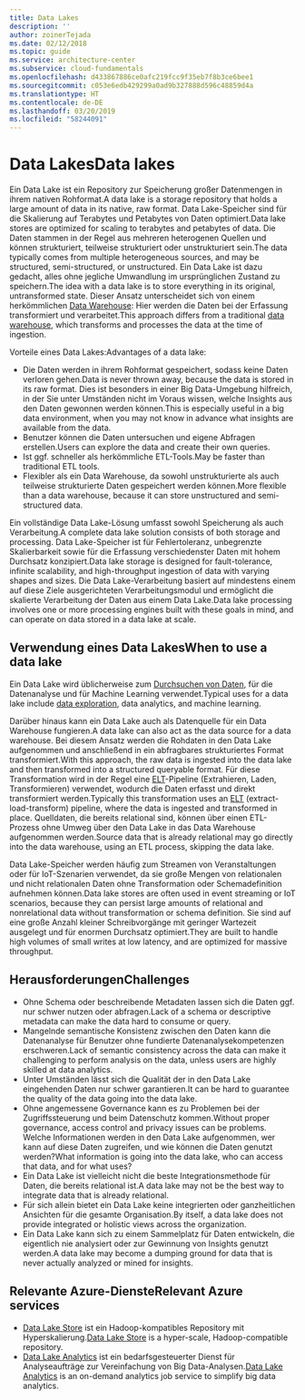 ```yaml
---
title: Data Lakes
description: ''
author: zoinerTejada
ms.date: 02/12/2018
ms.topic: guide
ms.service: architecture-center
ms.subservice: cloud-fundamentals
ms.openlocfilehash: d433867886ce0afc219fcc9f35eb7f8b3ce6bee1
ms.sourcegitcommit: c053e6edb429299a0ad9b327888d596c48859d4a
ms.translationtype: HT
ms.contentlocale: de-DE
ms.lasthandoff: 03/20/2019
ms.locfileid: "58244091"
---
```

# <a name="data-lakes"></a><span data-ttu-id="47146-102">Data Lakes</span><span class="sxs-lookup"><span data-stu-id="47146-102">Data lakes</span></span>

<span data-ttu-id="47146-103">Ein Data Lake ist ein Repository zur Speicherung großer Datenmengen in ihrem nativen Rohformat.</span><span class="sxs-lookup"><span data-stu-id="47146-103">A data lake is a storage repository that holds a large amount of data in its native, raw format.</span></span> <span data-ttu-id="47146-104">Data Lake-Speicher sind für die Skalierung auf Terabytes und Petabytes von Daten optimiert.</span><span class="sxs-lookup"><span data-stu-id="47146-104">Data lake stores are optimized for scaling to terabytes and petabytes of data.</span></span> <span data-ttu-id="47146-105">Die Daten stammen in der Regel aus mehreren heterogenen Quellen und können strukturiert, teilweise strukturiert oder unstrukturiert sein.</span><span class="sxs-lookup"><span data-stu-id="47146-105">The data typically comes from multiple heterogeneous sources, and may be structured, semi-structured, or unstructured.</span></span> <span data-ttu-id="47146-106">Ein Data Lake ist dazu gedacht, alles ohne jegliche Umwandlung im ursprünglichen Zustand zu speichern.</span><span class="sxs-lookup"><span data-stu-id="47146-106">The idea with a data lake is to store everything in its original, untransformed state.</span></span> <span data-ttu-id="47146-107">Dieser Ansatz unterscheidet sich von einem herkömmlichen [Data Warehouse](../relational-data/data-warehousing.md): Hier werden die Daten bei der Erfassung transformiert und verarbeitet.</span><span class="sxs-lookup"><span data-stu-id="47146-107">This approach differs from a traditional [data warehouse](../relational-data/data-warehousing.md), which transforms and processes the data at the time of ingestion.</span></span>

<span data-ttu-id="47146-108">Vorteile eines Data Lakes:</span><span class="sxs-lookup"><span data-stu-id="47146-108">Advantages of a data lake:</span></span>

- <span data-ttu-id="47146-109">Die Daten werden in ihrem Rohformat gespeichert, sodass keine Daten verloren gehen.</span><span class="sxs-lookup"><span data-stu-id="47146-109">Data is never thrown away, because the data is stored in its raw format.</span></span> <span data-ttu-id="47146-110">Dies ist besonders in einer Big Data-Umgebung hilfreich, in der Sie unter Umständen nicht im Voraus wissen, welche Insights aus den Daten gewonnen werden können.</span><span class="sxs-lookup"><span data-stu-id="47146-110">This is especially useful in a big data environment, when you may not know in advance what insights are available from the data.</span></span>
- <span data-ttu-id="47146-111">Benutzer können die Daten untersuchen und eigene Abfragen erstellen.</span><span class="sxs-lookup"><span data-stu-id="47146-111">Users can explore the data and create their own queries.</span></span>
- <span data-ttu-id="47146-112">Ist ggf. schneller als herkömmliche ETL-Tools.</span><span class="sxs-lookup"><span data-stu-id="47146-112">May be faster than traditional ETL tools.</span></span>
- <span data-ttu-id="47146-113">Flexibler als ein Data Warehouse, da sowohl unstrukturierte als auch teilweise strukturierte Daten gespeichert werden können.</span><span class="sxs-lookup"><span data-stu-id="47146-113">More flexible than a data warehouse, because it can store unstructured and semi-structured data.</span></span>

<span data-ttu-id="47146-114">Ein vollständige Data Lake-Lösung umfasst sowohl Speicherung als auch Verarbeitung.</span><span class="sxs-lookup"><span data-stu-id="47146-114">A complete data lake solution consists of both storage and processing.</span></span> <span data-ttu-id="47146-115">Data Lake-Speicher ist für Fehlertoleranz, unbegrenzte Skalierbarkeit sowie für die Erfassung verschiedenster Daten mit hohem Durchsatz konzipiert.</span><span class="sxs-lookup"><span data-stu-id="47146-115">Data lake storage is designed for fault-tolerance, infinite scalability, and high-throughput ingestion of data with varying shapes and sizes.</span></span> <span data-ttu-id="47146-116">Die Data Lake-Verarbeitung basiert auf mindestens einem auf diese Ziele ausgerichteten Verarbeitungsmodul und ermöglicht die skalierte Verarbeitung der Daten aus einem Data Lake.</span><span class="sxs-lookup"><span data-stu-id="47146-116">Data lake processing involves one or more processing engines built with these goals in mind, and can operate on data stored in a data lake at scale.</span></span>

## <a name="when-to-use-a-data-lake"></a><span data-ttu-id="47146-117">Verwendung eines Data Lakes</span><span class="sxs-lookup"><span data-stu-id="47146-117">When to use a data lake</span></span>

<span data-ttu-id="47146-118">Ein Data Lake wird üblicherweise zum [Durchsuchen von Daten](./interactive-data-exploration.md), für die Datenanalyse und für Machine Learning verwendet.</span><span class="sxs-lookup"><span data-stu-id="47146-118">Typical uses for a data lake include [data exploration](./interactive-data-exploration.md), data analytics, and machine learning.</span></span>

<span data-ttu-id="47146-119">Darüber hinaus kann ein Data Lake auch als Datenquelle für ein Data Warehouse fungieren.</span><span class="sxs-lookup"><span data-stu-id="47146-119">A data lake can also act as the data source for a data warehouse.</span></span> <span data-ttu-id="47146-120">Bei diesem Ansatz werden die Rohdaten in den Data Lake aufgenommen und anschließend in ein abfragbares strukturiertes Format transformiert.</span><span class="sxs-lookup"><span data-stu-id="47146-120">With this approach, the raw data is ingested into the data lake and then transformed into a structured queryable format.</span></span> <span data-ttu-id="47146-121">Für diese Transformation wird in der Regel eine [ELT](../relational-data/etl.md#extract-load-and-transform-elt)-Pipeline (Extrahieren, Laden, Transformieren) verwendet, wodurch die Daten erfasst und direkt transformiert werden.</span><span class="sxs-lookup"><span data-stu-id="47146-121">Typically this transformation uses an [ELT](../relational-data/etl.md#extract-load-and-transform-elt) (extract-load-transform) pipeline, where the data is ingested and transformed in place.</span></span> <span data-ttu-id="47146-122">Quelldaten, die bereits relational sind, können über einen ETL-Prozess ohne Umweg über den Data Lake in das Data Warehouse aufgenommen werden.</span><span class="sxs-lookup"><span data-stu-id="47146-122">Source data that is already relational may go directly into the data warehouse, using an ETL process, skipping the data lake.</span></span>

<span data-ttu-id="47146-123">Data Lake-Speicher werden häufig zum Streamen von Veranstaltungen oder für IoT-Szenarien verwendet, da sie große Mengen von relationalen und nicht relationalen Daten ohne Transformation oder Schemadefinition aufnehmen können.</span><span class="sxs-lookup"><span data-stu-id="47146-123">Data lake stores are often used in event streaming or IoT scenarios, because they can persist large amounts of relational and nonrelational data without transformation or schema definition.</span></span> <span data-ttu-id="47146-124">Sie sind auf eine große Anzahl kleiner Schreibvorgänge mit geringer Wartezeit ausgelegt und für enormen Durchsatz optimiert.</span><span class="sxs-lookup"><span data-stu-id="47146-124">They are built to handle high volumes of small writes at low latency, and are optimized for massive throughput.</span></span>

## <a name="challenges"></a><span data-ttu-id="47146-125">Herausforderungen</span><span class="sxs-lookup"><span data-stu-id="47146-125">Challenges</span></span>

- <span data-ttu-id="47146-126">Ohne Schema oder beschreibende Metadaten lassen sich die Daten ggf. nur schwer nutzen oder abfragen.</span><span class="sxs-lookup"><span data-stu-id="47146-126">Lack of a schema or descriptive metadata can make the data hard to consume or query.</span></span>
- <span data-ttu-id="47146-127">Mangelnde semantische Konsistenz zwischen den Daten kann die Datenanalyse für Benutzer ohne fundierte Datenanalysekompetenzen erschweren.</span><span class="sxs-lookup"><span data-stu-id="47146-127">Lack of semantic consistency across the data can make it challenging to perform analysis on the data, unless users are highly skilled at data analytics.</span></span>
- <span data-ttu-id="47146-128">Unter Umständen lässt sich die Qualität der in den Data Lake eingehenden Daten nur schwer garantieren.</span><span class="sxs-lookup"><span data-stu-id="47146-128">It can be hard to guarantee the quality of the data going into the data lake.</span></span>
- <span data-ttu-id="47146-129">Ohne angemessene Governance kann es zu Problemen bei der Zugriffssteuerung und beim Datenschutz kommen.</span><span class="sxs-lookup"><span data-stu-id="47146-129">Without proper governance, access control and privacy issues can be problems.</span></span> <span data-ttu-id="47146-130">Welche Informationen werden in den Data Lake aufgenommen, wer kann auf diese Daten zugreifen, und wie können die Daten genutzt werden?</span><span class="sxs-lookup"><span data-stu-id="47146-130">What information is going into the data lake, who can access that data, and for what uses?</span></span>
- <span data-ttu-id="47146-131">Ein Data Lake ist vielleicht nicht die beste Integrationsmethode für Daten, die bereits relational ist.</span><span class="sxs-lookup"><span data-stu-id="47146-131">A data lake may not be the best way to integrate data that is already relational.</span></span>
- <span data-ttu-id="47146-132">Für sich allein bietet ein Data Lake keine integrierten oder ganzheitlichen Ansichten für die gesamte Organisation.</span><span class="sxs-lookup"><span data-stu-id="47146-132">By itself, a data lake does not provide integrated or holistic views across the organization.</span></span>
- <span data-ttu-id="47146-133">Ein Data Lake kann sich zu einem Sammelplatz für Daten entwickeln, die eigentlich nie analysiert oder zur Gewinnung von Insights genutzt werden.</span><span class="sxs-lookup"><span data-stu-id="47146-133">A data lake may become a dumping ground for data that is never actually analyzed or mined for insights.</span></span>

## <a name="relevant-azure-services"></a><span data-ttu-id="47146-134">Relevante Azure-Dienste</span><span class="sxs-lookup"><span data-stu-id="47146-134">Relevant Azure services</span></span>

- <span data-ttu-id="47146-135">[Data Lake Store](/azure/data-lake-store/) ist ein Hadoop-kompatibles Repository mit Hyperskalierung.</span><span class="sxs-lookup"><span data-stu-id="47146-135">[Data Lake Store](/azure/data-lake-store/) is a hyper-scale, Hadoop-compatible repository.</span></span>
- <span data-ttu-id="47146-136">[Data Lake Analytics](/azure/data-lake-analytics/) ist ein bedarfsgesteuerter Dienst für Analyseaufträge zur Vereinfachung von Big Data-Analysen.</span><span class="sxs-lookup"><span data-stu-id="47146-136">[Data Lake Analytics](/azure/data-lake-analytics/) is an on-demand analytics job service to simplify big data analytics.</span></span>
